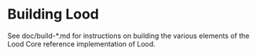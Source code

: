 Building Lood
================

See doc/build-*.md for instructions on building the various
elements of the Lood Core reference implementation of Lood.
